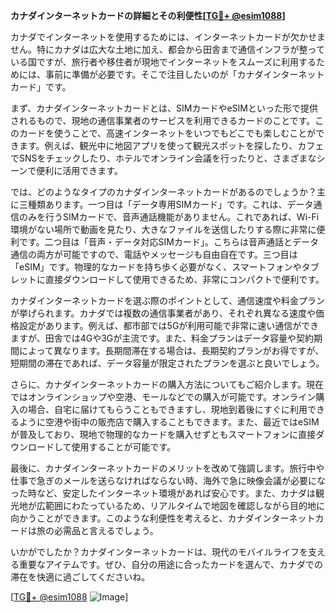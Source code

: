 **カナダインターネットカードの詳細とその利便性[[TG💪+ @esim1088](https://t.me/s/esim1088)]**

カナダでインターネットを使用するためには、インターネットカードが欠かせません。特にカナダは広大な土地に加え、都会から田舎まで通信インフラが整っている国ですが、旅行者や移住者が現地でインターネットをスムーズに利用するためには、事前に準備が必要です。そこで注目したいのが「カナダインターネットカード」です。

まず、カナダインターネットカードとは、SIMカードやeSIMといった形で提供されるもので、現地の通信事業者のサービスを利用できるカードのことです。このカードを使うことで、高速インターネットをいつでもどこでも楽しむことができます。例えば、観光中に地図アプリを使って観光スポットを探したり、カフェでSNSをチェックしたり、ホテルでオンライン会議を行ったりと、さまざまなシーンで便利に活用できます。

では、どのようなタイプのカナダインターネットカードがあるのでしょうか？主に三種類あります。一つ目は「データ専用SIMカード」です。これは、データ通信のみを行うSIMカードで、音声通話機能がありません。これであれば、Wi-Fi環境がない場所で動画を見たり、大きなファイルを送信したりする際に非常に便利です。二つ目は「音声・データ対応SIMカード」。こちらは音声通話とデータ通信の両方が可能ですので、電話やメッセージも自由自在です。三つ目は「eSIM」です。物理的なカードを持ち歩く必要がなく、スマートフォンやタブレットに直接ダウンロードして使用できるため、非常にコンパクトで便利です。

カナダインターネットカードを選ぶ際のポイントとして、通信速度や料金プランが挙げられます。カナダでは複数の通信事業者があり、それぞれ異なる速度や価格設定があります。例えば、都市部では5Gが利用可能で非常に速い通信ができますが、田舎では4Gや3Gが主流です。また、料金プランはデータ容量や契約期間によって異なります。長期間滞在する場合は、長期契約プランがお得ですが、短期間の滞在であれば、データ容量が限定されたプランを選ぶと良いでしょう。

さらに、カナダインターネットカードの購入方法についてもご紹介します。現在ではオンラインショップや空港、モールなどでの購入が可能です。オンライン購入の場合、自宅に届けてもらうこともできますし、現地到着後にすぐに利用できるように空港や街中の販売店で購入することもできます。また、最近ではeSIMが普及しており、現地で物理的なカードを購入せずともスマートフォンに直接ダウンロードして使用することが可能です。

最後に、カナダインターネットカードのメリットを改めて強調します。旅行中や仕事で急ぎのメールを送らなければならない時、海外で急に映像会議が必要になった時など、安定したインターネット環境があれば安心です。また、カナダは観光地が広範囲にわたっているため、リアルタイムで地図を確認しながら目的地に向かうことができます。このような利便性を考えると、カナダインターネットカードは旅の必需品と言えるでしょう。

いかがでしたか？カナダインターネットカードは、現代のモバイルライフを支える重要なアイテムです。ぜひ、自分の用途に合ったカードを選んで、カナダでの滞在を快適に過ごしてくださいね。

[[TG💪+ @esim1088](https://t.me/s/esim1088) ![Image](https://i.postimg.cc/Y0z9fWf4/image.png)]